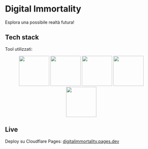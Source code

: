 # Digital Immortality

Esplora una possibile realtà futura!

## Tech stack

Tool utilizzati:

<div align="center">
   <img style="width: 100px;" src="https://cdn.jsdelivr.net/gh/devicons/devicon@latest/icons/html5/html5-original.svg" />
   <img style="width: 100px;" src="https://cdn.jsdelivr.net/gh/devicons/devicon@latest/icons/css3/css3-original.svg" />
   <img style="width: 100px;" src="https://cdn.jsdelivr.net/gh/devicons/devicon@latest/icons/javascript/javascript-original.svg" />
   <img style="width: 100px;" src="https://cdn.jsdelivr.net/gh/devicons/devicon@latest/icons/figma/figma-original.svg" />
   <img style="width: 100px;" src="https://cdn.jsdelivr.net/gh/devicons/devicon@latest/icons/npm/npm-original-wordmark.svg" />
</div>

## Live

Deploy su Cloudflare Pages: [digitalimmortality.pages.dev](https://digitalimmortality.pages.dev)
